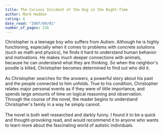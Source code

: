 ```yaml
---
title: The Curious Incident of the Dog in the Night-Time
author: Mark Haddon
rating: 4
date_read: "2007/09/01"
number_of_pages: 226
---
```


Christopher is a teenage boy who suffers from Autism. Although he is highly functioning, especially when it comes to problems with concrete solutions (such as math and physics), he finds it hard to understand human behavior and motivations. He makes much deeper connections with animals, because he can understand what they are thinking. So when the neighbor's poodle is killed, Christopher becomes determined to find out who did it.<br/><br/>As Christopher searches for the answers, a powerful story about his past and the people connected to him unfolds. True to his condition, Christopher relates major personal events as if they were of little importance, and spends large amounts of time on logical reasoning and observation. Through the course of the novel, the reader begins to understand Christopher's family in a way he simply cannot.<br/><br/>The novel is both well researched and darkly funny. I found it to be a quick and thought-provoking read, and would recommend it to anyone who wants to learn more about the fascinating world of autistic individuals.